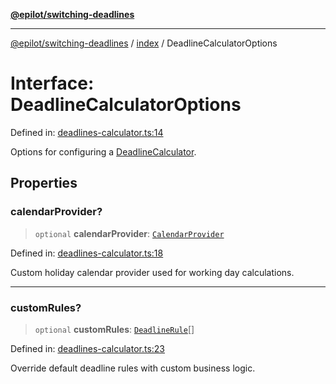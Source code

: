 [**@epilot/switching-deadlines**](../../README.md)

***

[@epilot/switching-deadlines](../../modules.md) / [index](../README.md) / DeadlineCalculatorOptions

# Interface: DeadlineCalculatorOptions

Defined in: [deadlines-calculator.ts:14](https://github.com/epilot-dev/switching-deadlines/blob/399b2cc39d63ef20d5c31e06d92ee448511e691c/src/deadlines-calculator.ts#L14)

Options for configuring a [DeadlineCalculator](../classes/DeadlineCalculator.md).

## Properties

### calendarProvider?

> `optional` **calendarProvider**: [`CalendarProvider`](../classes/CalendarProvider.md)

Defined in: [deadlines-calculator.ts:18](https://github.com/epilot-dev/switching-deadlines/blob/399b2cc39d63ef20d5c31e06d92ee448511e691c/src/deadlines-calculator.ts#L18)

Custom holiday calendar provider used for working day calculations.

***

### customRules?

> `optional` **customRules**: [`DeadlineRule`](DeadlineRule.md)[]

Defined in: [deadlines-calculator.ts:23](https://github.com/epilot-dev/switching-deadlines/blob/399b2cc39d63ef20d5c31e06d92ee448511e691c/src/deadlines-calculator.ts#L23)

Override default deadline rules with custom business logic.
